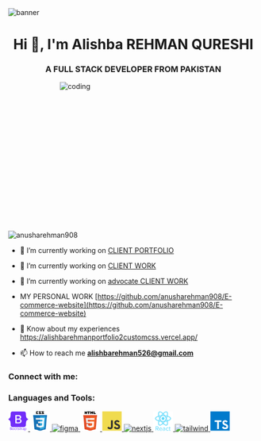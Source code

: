 
 <img src="https://www.hubsol.com/public/upload/post/98734_web-development-skills.jpg" alt="banner" width="100%" height="400">

<h1 align="center">Hi 👋, I'm Alishba REHMAN QURESHI</h1>
<h3 align="center">A FULL STACK   DEVELOPER FROM PAKISTAN</h3>
<img  src="https://gestaodeclinicas.ajmed.com.br/wp-content/uploads/2023/09/como-montar-uma-clinica-de-estetica.gif" align="right" width="400" height="300" alt="coding">



<p align="left"> <img src="https://komarev.com/ghpvc/?username=anusharehman908&label=Profile%20views&color=0e75b6&style=flat" alt="anusharehman908" /> </p>



- 🔭 I’m currently working on [CLIENT PORTFOLIO](https://alishbarehmanportfolio2customcss.vercel.app/)

- 👯 I’m currently working on [CLIENT WORK](https://react-website-pharmeas4.netlify.app/)

- 🤝 I’m currently working on [advocate CLIENT WORK](https://advocate-portfolio-1.vercel.app/)

- MY PERSONAL WORK [https://github.com/anusharehman908/E-commerce-website](https://github.com/anusharehman908/E-commerce-website)

- 📄 Know about my experiences https://alishbarehmanportfolio2customcss.vercel.app/

- 📫 How to reach me **alishbarehman526@gmail.com**

<h3 align="left">Connect with me:</h3>
<p align="left">
</p>

<h3 align="left">Languages and Tools:</h3>
<p align="left"> <a href="https://getbootstrap.com" target="_blank" rel="noreferrer"> <img src="https://raw.githubusercontent.com/devicons/devicon/master/icons/bootstrap/bootstrap-plain-wordmark.svg" alt="bootstrap" width="40" height="40"/> </a> <a href="https://www.w3schools.com/css/" target="_blank" rel="noreferrer"> <img src="https://raw.githubusercontent.com/devicons/devicon/master/icons/css3/css3-original-wordmark.svg" alt="css3" width="40" height="40"/> </a> <a href="https://www.figma.com/" target="_blank" rel="noreferrer"> <img src="https://www.vectorlogo.zone/logos/figma/figma-icon.svg" alt="figma" width="40" height="40"/> </a> <a href="https://www.w3.org/html/" target="_blank" rel="noreferrer"> <img src="https://raw.githubusercontent.com/devicons/devicon/master/icons/html5/html5-original-wordmark.svg" alt="html5" width="40" height="40"/> </a> <a href="https://developer.mozilla.org/en-US/docs/Web/JavaScript" target="_blank" rel="noreferrer"> <img src="https://raw.githubusercontent.com/devicons/devicon/master/icons/javascript/javascript-original.svg" alt="javascript" width="40" height="40"/> </a> <a href="https://nextjs.org/" target="_blank" rel="noreferrer"> <img src="https://cdn.worldvectorlogo.com/logos/nextjs-2.svg" alt="nextjs" width="40" height="40"/> </a> <a href="https://reactjs.org/" target="_blank" rel="noreferrer"> <img src="https://raw.githubusercontent.com/devicons/devicon/master/icons/react/react-original-wordmark.svg" alt="react" width="40" height="40"/> </a> <a href="https://tailwindcss.com/" target="_blank" rel="noreferrer"> <img src="https://www.vectorlogo.zone/logos/tailwindcss/tailwindcss-icon.svg" alt="tailwind" width="40" height="40"/> </a> <a href="https://www.typescriptlang.org/" target="_blank" rel="noreferrer"> <img src="https://raw.githubusercontent.com/devicons/devicon/master/icons/typescript/typescript-original.svg" alt="typescript" width="40" height="40"/> </a> </p>

